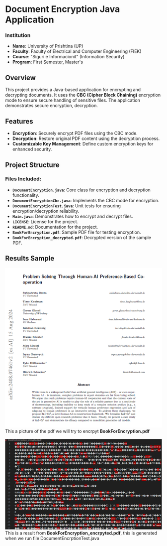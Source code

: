 # Document Encryption Java Application

### Institution
- **Name**: University of Prishtina (UP)
- **Faculty**: Faculty of Electrical and Computer Engineering (FIEK)
- **Course**: "Siguri e Informacionit" (Information Security)
- **Program**: First Semester, Master's

## Overview

This project provides a Java-based application for encrypting and decrypting documents. It uses the **CBC (Cipher Block Chaining)** encryption mode to ensure secure handling of sensitive files. The application demonstrates secure encryption, decryption.

## Features

- **Encryption**: Securely encrypt PDF files using the CBC mode.
- **Decryption**: Restore original PDF content using the decryption process.
- **Customizable Key Management**: Define custom encryption keys for enhanced security.

## Project Structure

### Files Included:
- **`DocumentEncryption.java`**: Core class for encryption and decryption functionality.
- **`DocumentEncryptionCbc.java`**: Implements the CBC mode for encryption.
- **`DocumentEncryptionTest.java`**: Unit tests for ensuring encryption/decryption reliability.
- **`Main.java`**: Demonstrates how to encrypt and decrypt files.
- **`LICENSE`**: License for the project.
- **`README.md`**: Documentation for the project.
- **`BookForEncryption.pdf`**: Sample PDF file for testing encryption.
- **`BookForEncryption_decrypted.pdf`**: Decrypted version of the sample PDF.
 
## Results Sample

 ![This is a picture of the PDF we will try to encrypt **BookForEncryption.pdf**](image-1.png) <br>
 This a picture of the pdf we will try to encrpyt **BookForEncryption.pdf**<br><br>
 ![alt text](image.png)<br>
 This is a result from **BookForEncryption_encrpyted.pdf**, this is generated when we run file DocumentEncrptionTest.java







[def]: image-1.png